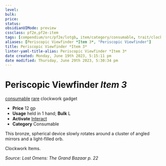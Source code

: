 ```yaml
---
level:
bulk:
price:
status:
obsidianUIMode: preview
cssclass: pf2e,pf2e-item
tags: [compendium/src/pf2e/lotgb, item/category/consumable, trait/clockwork, trait/consumable, trait/gadget, trait/rare]
aliases: [Periscopic Viewfinder *Item 3*, "Periscopic Viewfinder"]
title: Periscopic Viewfinder *Item 3*
linter-yaml-title-alias: Periscopic Viewfinder *Item 3*
date created: Monday, June 19th 2023, 5:15:11 pm
date modified: Thursday, June 29th 2023, 5:30:34 pm
---
```


# Periscopic Viewfinder *Item 3*

[consumable](rules/traits/consumable.md) [rare](rules/traits/rare.md) clockwork gadget  

- **Price** 12 gp
- **Usage** held in 1 hand; **Bulk** L
- **Activate** [Interact](rules/actions/interact.md)
- **Category** Consumable

This bronze, spherical device slowly rotates around a cluster of angled mirrors and a light-filled orb.

Clockwork Items.

*Source: Lost Omens: The Grand Bazaar p. 22*
